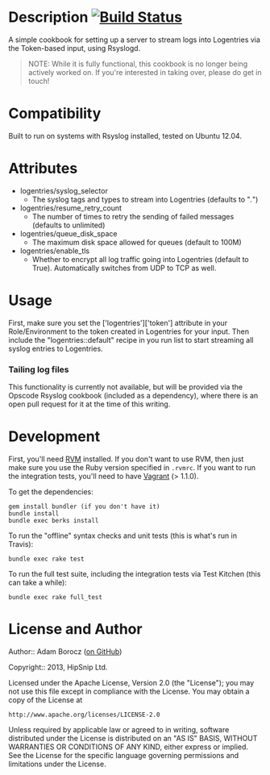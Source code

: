 Description [![Build Status](https://travis-ci.org/hipsnip/logentries-rsyslog.png)](https://travis-ci.org/hipsnip/logentries-rsyslog)
===========
A simple cookbook for setting up a server to stream logs into Logentries via the
Token-based input, using Rsyslogd.

> NOTE: While it is fully functional, this cookbook is no longer being actively worked on.
If you're interested in taking over, please do get in touch!


Compatibility
=============
Built to run on systems with Rsyslog installed, tested on Ubuntu 12.04.


Attributes
==========
* logentries/syslog_selector
    * The syslog tags and types to stream into Logentries (defaults to "*.*")
* logentries/resume_retry_count
    * The number of times to retry the sending of failed messages (defaults to unlimited)
* logentries/queue_disk_space
	* The maximum disk space allowed for queues (default to 100M)
* logentries/enable_tls
	* Whether to encrypt all log traffic going into Logentries (default to True). Automatically switches from UDP to TCP as well.


Usage
=====
First, make sure you set the ['logentries']['token'] attribute in your Role/Environment
to the token created in Logentries for your input. Then include the "logentries::default"
recipe in you run list to start streaming all syslog entries to Logentries.

### Tailing log files
This functionality is currently not available, but will be provided via the Opscode Rsyslog cookbook
(included as a dependency), where there is an open pull request for it at the time of this writing.


Development
============
First, you'll need [RVM](https://rvm.io/) installed. If you don't want to use RVM,
then just make sure you use the Ruby version specified in `.rvmrc`. If you want to
run the integration tests, you'll need to have [Vagrant](http://www.vagrantup.com/) (> 1.1.0).

To get the dependencies:

    gem install bundler (if you don't have it)
    bundle install
    bundle exec berks install

To run the "offline" syntax checks and unit tests (this is what's run in Travis):

    bundle exec rake test

To run the full test suite, including the integration tests via Test Kitchen (this can take a while):

    bundle exec rake full_test


License and Author
==================

Author:: Adam Borocz ([on GitHub](https://github.com/motns))

Copyright:: 2013, HipSnip Ltd.

Licensed under the Apache License, Version 2.0 (the "License");
you may not use this file except in compliance with the License.
You may obtain a copy of the License at

    http://www.apache.org/licenses/LICENSE-2.0

Unless required by applicable law or agreed to in writing, software
distributed under the License is distributed on an "AS IS" BASIS,
WITHOUT WARRANTIES OR CONDITIONS OF ANY KIND, either express or implied.
See the License for the specific language governing permissions and
limitations under the License.
